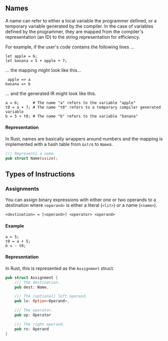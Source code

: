 
## Names
A name can refer to either a local variable the programmer defined, or a temporary variable generated by the compiler. In the case of variables defined by the programmer, they are mapped from the compiler's representation (an ID) to the string representation for efficiency.

For example, if the user's code contains the following lines ...

```
let apple = 6;
let banana = 5 + apple + 7;
```

... the mapping might look like this...

```
 apple => a
banana => b
```

... and the generated IR might look like this.

```
a = 6;      # The name "a" refers to the variable "apple"
t0 = a + 7; # The name "t0" refers to a temporary compiler generated variable
b = 5 + t0; # The name "b" refers to the variable "banana"
```

#### Representation
In Rust, names are basically wrappers around numbers and the mapping is implemented with a hash table from `&str`s to `Name`s.

```rs
/// Represents a name.
pub struct Name(usize);
```

## Types of Instructions
### Assignments
You can assign binary expressions with either one or two operands to a destination where `<operand>` is either a literal (`<lit>`) or a name (`<name>`).

```
<destination> = [<operand>] <operator> <operand>
```

#### Example

```
a = 5;
t0 = a + 5;
b = - t0;
```

#### Representation
In Rust, this is represented as the `Assignment` struct.

```rs
pub struct Assignment {
    /// The destination.
    pub dest: Name,

    /// The (optional) left operand.
    pub lo: Option<Operand>,

    /// The operator.
    pub op: Operator

    /// The right operand.
    pub ro: Operand
}
```